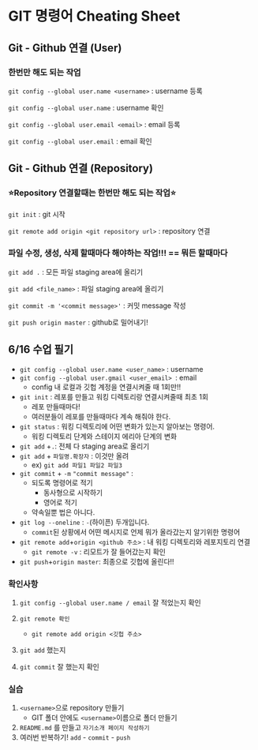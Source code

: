 # GIT 명령어 Cheating Sheet

##  **Git - Github 연결 (User)**

### **한번만 해도 되는 작업**

`git config --global user.name <username>` :  username 등록

`git config --global user.name` :  username 확인

`git config --global user.email <email>` : email 등록

`git config --global user.email` : email 확인



## **Git - Github 연결 (Repository)**

### **⭐️Repository 연결할때는 한번만 해도 되는 작업⭐️**

`git init` : git 시작

`git remote add origin <git repository url>` : repository 연결



### **파일 수정, 생성, 삭제 할때마다 해야하는 작업!!! == 뭐든 할때마다**

`git add .` : 모든 파일 staging area에 올리기

`git add <file_name>` :  파일 staging area에 올리기

`git commit -m '<commit message>'` : 커밋 message 작성

`git push origin master` : github로 밀어내기!



## 6/16 수업 필기

* `git config --global user.name <user_name>` : username
* `git config --global user.gmail <user_email> `: email
  * config 내 로컬과 깃헙 계정을 연결시켜줄 때 1회만!!
* `git init` : 레포를 만들고 워킹 디렉토리랑 연결시켜줄때 최초 1회
  * 레포 만들때마다!
  * 여러분들이 레포를 만들때마다 계속 해줘야 한다.
* `git status` : 워킹 디렉토리에 어떤 변화가 있는지 알아보는 명령어.
  * 워킹 디렉토리 단계와 스테이지 에리아 단계의 변화
* `git add` +`.`: 전체 다 staging area로 올리기
* `git add` + `파일명.확장자` : 이것만 올려
  * ex) `git add 파일1 파일2 파일3`
* `git commit` + `-m` `"commit message"` : 
  * 되도록 명령어로 적기
    * 동사형으로 시작하기
    * 영어로 적기
  * 약속일뿐 법은 아니다.
* `git log --oneline` : `-`(하이픈) 두개입니다.
  * `commit`된 상황에서 어떤 메시지로 언제 뭐가 올라갔는지 알기위한 명령어
* `git remote add`+`origin <github 주소>` : 내 워킹 디렉토리와 레포지토리 연결
  * `git remote -v` : 리모트가 잘 들어갔는지 확인
* `git push`+`origin master`: 최종으로 깃헙에 올린다!!



### 확인사항

1. `git config --global user.name / email` 잘 적었는지 확인

2. ```
   git remote 확인
   ```

   - `git remote add origin <깃헙 주소>`

3. `git add` 했는지

4. `git commit` 잘 했는지 확인



### 실습

1. `<username>`으로 repository 만들기
   * GIT 폴더 안에도 `<username>`이름으로 폴더 만들기
2. `README.md` 를 만들고 `자기소개 페이지 작성하기`
3. 여러번 반복하기! `add` - `commit` - `push`

